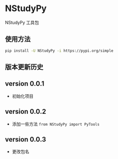 # NStudyPy 
NStudyPy 工具包


## 使用方法
```bash
pip install -U NStudyPy -i https://pypi.org/simple
```

## 版本更新历史

## version 0.0.1
- 初始化项目

## version 0.0.2
- 添加一些方法 `from NStudyPy import PyTools`

## version 0.0.3
- 更改包名